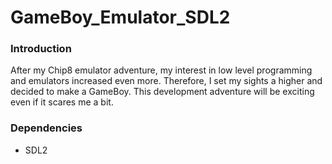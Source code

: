 # GameBoy_Emulator_SDL2

### Introduction
After my Chip8 emulator adventure, my interest in low level programming 
and emulators increased even more. Therefore, I set my sights a higher 
and decided to make a GameBoy. This development adventure will be 
exciting even if it scares me a bit.

### Dependencies 
* SDL2